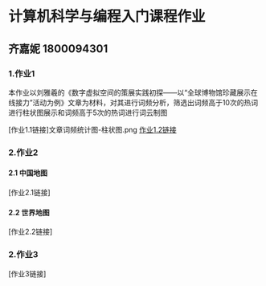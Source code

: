 # 计算机科学与编程入门课程作业
## 齐嘉妮 1800094301

### 1.作业1
本作业以刘雅羲的《数字虚拟空间的策展实践初探——以“全球博物馆珍藏展示在线接力”活动为例》文章为材料，对其进行词频分析，筛选出词频高于10次的热词进行柱状图展示和词频高于5次的热词进行词云制图

[作业1.1链接]文章词频统计图-柱状图.png
[作业1.2链接](https://jianiqi.github.io/wordfreq_file.html)


### 2.作业2
#### 2.1 中国地图
[作业2.1链接]

#### 2.2 世界地图
[作业2.2链接]

### 2.作业3
[作业3链接]
